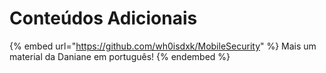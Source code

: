 # Conteúdos Adicionais

{% embed url="https://github.com/wh0isdxk/MobileSecurity" %}
Mais um material da Daniane em português!
{% endembed %}
